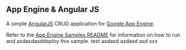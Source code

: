 ## App Engine & Angular JS

A simple [AngularJS](http://angularjs.org/) CRUD application for [Google App Engine](https://appengine.google.com/).

Refer to the [App Engine Samples README](../README.md) for information on how to run and asdasdasddeploy this sample.
test
asdasd
asdasd
asd
xxx
